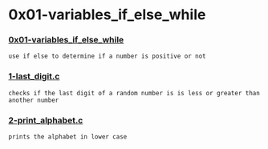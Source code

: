 # 0x01-variables_if_else_while


### [0x01-variables_if_else_while](./0x01-variables_if_else_while)
```
use if else to determine if a number is positive or not
```


### [1-last_digit.c](./1-last_digit.c)
```
checks if the last digit of a random number is is less or greater than another number 
```


### [2-print_alphabet.c](./2-print_alphabet.c)
```
prints the alphabet in lower case
```

